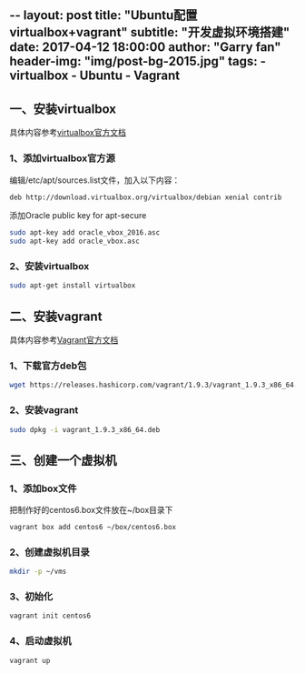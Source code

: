 --
layout:     post
title:      "Ubuntu配置virtualbox+vagrant"
subtitle:   "开发虚拟环境搭建"
date:       2017-04-12 18:00:00
author:     "Garry fan"
header-img: "img/post-bg-2015.jpg"
tags:
    - virtualbox
    - Ubuntu
    - Vagrant
---

## 一、安装virtualbox
具体内容参考[virtualbox官方文档](https://www.virtualbox.org/wiki/Linux_Downloads)
### 1、添加virtualbox官方源
编辑/etc/apt/sources.list文件，加入以下内容：
```bash
deb http://download.virtualbox.org/virtualbox/debian xenial contrib
```
添加Oracle public key for apt-secure
```bash
sudo apt-key add oracle_vbox_2016.asc
sudo apt-key add oracle_vbox.asc
```
### 2、安装virtualbox
```bash
sudo apt-get install virtualbox
```

## 二、安装vagrant
具体内容参考[Vagrant官方文档](https://www.vagrantup.com/)
### 1、下载官方deb包
```bash
wget https://releases.hashicorp.com/vagrant/1.9.3/vagrant_1.9.3_x86_64.deb
```

### 2、安装vagrant
```bash
sudo dpkg -i vagrant_1.9.3_x86_64.deb
```

## 三、创建一个虚拟机

### 1、添加box文件
把制作好的centos6.box文件放在~/box目录下
```bash
vagrant box add centos6 ~/box/centos6.box
```

### 2、创建虚拟机目录
```bash
mkdir -p ~/vms
```

### 3、初始化
```bash
vagrant init centos6
```

### 4、启动虚拟机
```bash
vagrant up
```

